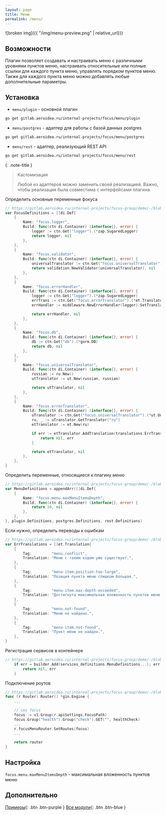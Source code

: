```yaml
---
layout: page
title: Меню
permalink: /menu/
---
```


![broken img]({{ "/img/menu-preview.png" | relative_url}})

## Возможности

Плагин позволяет создавать и настраивать меню с различными уровнями пунктов меню, настраивать относительные или полные ссылки для каждого пункта меню, управлять порядком пунктов меню. Также для каждого пункта меню можно добавлять любые дополнительные параметры.

## Установка

* `menu/plugin` - основной плагин

```bash
go get gitlab.aeroidea.ru/internal-projects/focus/menu/plugin
```

* `menu/postgres` - адаптер для работы с базой данных postgres

```bash
go get gitlab.aeroidea.ru/internal-projects/focus/menu/postgres
```

* `menu/rest` - адаптер, реализующий REST API

```bash
go get gitlab.aeroidea.ru/internal-projects/focus/menu/rest
```

{: .note-title }
> Кастомизация
>
> Любой из адаптеров можно заменить своей реализацией. Важно, чтобы реализация была совместима с интерфейсами плагина.

Определить основные переменные фокуса

```go
// https://gitlab.aeroidea.ru/internal-projects/focus-group/demo/-/blob/develop/internal/infrastructure/registry/services_definitions/focus.go#L17
var FocusDefinitions = []di.Def{
	{
		Name: "focus.logger",
		Build: func(ctn di.Container) (interface{}, error) {
			logger := ctn.Get("logger").(*zap.SugaredLogger)
			return logger, nil
		},
	},
	{
		Name: "focus.validator",
		Build: func(ctn di.Container) (interface{}, error) {
			universalTranslator := ctn.Get("focus.universalTranslator").(*ut.UniversalTranslator)
			return validation.NewValidator(universalTranslator), nil
		},
	},
	{
		Name: "focus.errorHandler",
		Build: func(ctn di.Container) (interface{}, error) {
			logger := ctn.Get("logger").(*zap.SugaredLogger)
			errTrans := ctn.Get("focus.errorTranslator").(*et.Translator)
			errHandler := middleware.NewErrorHandler(logger).SetTranslator(errTrans)

			return errHandler, nil
		},
	},
	{
		Name: "focus.db",
		Build: func(ctn di.Container) (interface{}, error) {
			db := ctn.Get("db").(*gorm.DB)
			return db, nil
		},
	},
	{
		Name: "focus.universalTranslator",
		Build: func(ctn di.Container) (interface{}, error) {
			russian := ru.New()
			utTranslator := ut.New(russian, russian)

			return utTranslator, nil
		},
	},
	{
		Name: "focus.errorTranslator",
		Build: func(ctn di.Container) (interface{}, error) {
			uTranslator := ctn.Get("focus.universalTranslator").(*ut.UniversalTranslator)
			ru, _ := uTranslator.GetTranslator("ru")
			etTranslator := et.New(ru)

			if err := etTranslator.AddTranslation(translations.ErrTranslations...); err != nil {
				return nil, err
			}

			return etTranslator, nil
		},
	},
}
```

Определить переменные, относящиеся к плагину меню

```go
// https://gitlab.aeroidea.ru/internal-projects/focus-group/demo/-/blob/develop/internal/infrastructure/registry/services_definitions/menu.go#L11
var MenuDefinitions = appendArr([]di.Def{
	{
		Name: "focus.menu.maxMenuItemsDepth",
		Build: func(ctn di.Container) (interface{}, error) {
			return 10, nil
		},
	},
}, plugin.Definitions, postgres.Definitions, rest.Definitions)
```

Если нужно, определить переводы к ошибкам

```go
// https://gitlab.aeroidea.ru/internal-projects/focus-group/demo/-/blob/develop/internal/infrastructure/registry/services_definitions/translations/translations.go
var ErrTranslations = []et.Translation{
	{
		Tag:         "menu.conflict",
		Translation: "Меню с таким кодом уже существует.",
	},
	{
		Tag:         "menu-item.position-too-large",
		Translation: "Позиция пункта меню слишком большая.",
	},
	{
		Tag:         "menu-item.max-depth-exceeded",
		Translation: "Достигнута максимальная вложенность пунктов меню.",
	},
	{
		Tag:         "menu.not-found",
		Translation: "Меню не найдено.",
	},
	{
		Tag:         "menu-item.not-found",
		Translation: "Пункт меню не найден.",
	},
}
```

Регистрация сервисов в контейнере

```go
// https://gitlab.aeroidea.ru/internal-projects/focus-group/demo/-/blob/develop/internal/infrastructure/registry/container.go#L65
	if err = builder.Add(services_definitions.MenuDefinitions...); err != nil {
		return nil, err
	}
```

Подключение роутов

```go
// https://gitlab.aeroidea.ru/internal-projects/focus-group/demo/-/blob/develop/internal/adapters/rest/router.go#L102
func (r Router) Router() *gin.Engine {
	...

	// cms focus
	focus := v1.Group(r.apiSettings.FocusPath)
	focus.Group("health").Group("check").GET("", healthCheck)
	...
	r.focusMenuRouter.SetRoutes(focus)
	...

	return router
}
```

## Настройка

`focus.menu.maxMenuItemsDepth` - максимальная вложенность пунктов меню

## Дополнительно

[Примеры](https://gitlab.aeroidea.ru/internal-projects/focus-group/demo){: .btn .btn-purple }
[Все модули](https://gitlab.aeroidea.ru/internal-projects/focus/-/tree/develop/menu){: .btn .btn-blue }